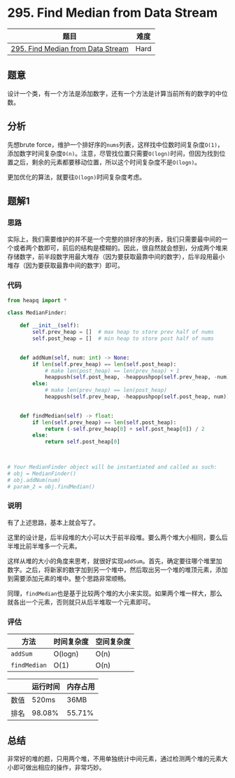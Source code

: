 # 295. Find Median from Data Stream

| 题目 | 难度 |
| ---- | ---- |
| [295. Find Median from Data Stream](https://leetcode.com/problems/find-median-from-data-stream/submissions/) | Hard |

## 题意

设计一个类，有一个方法是添加数字，还有一个方法是计算当前所有的数字的中位数。

## 分析

先想brute force，维护一个排好序的`nums`列表，这样找中位数时间复杂度`O(1)`，添加数字时间复杂度`O(n)`。注意，尽管找位置只需要`O(logn)`时间，但因为找到位置之后，剩余的元素都要移动位置，所以这个时间复杂度不是`O(logn)`。

更加优化的算法，就要往`O(logn)`时间复杂度考虑。

## 题解1

### 思路

实际上，我们需要维护的并不是一个完整的排好序的列表，我们只需要最中间的一个或者两个数即可，前后的结构是模糊的。因此，很自然就会想到，分成两个堆来存储数字，前半段数字用最大堆存（因为要获取最靠中间的数字），后半段用最小堆存（因为要获取最靠中间的数字）即可。

### 代码

```python
from heapq import *

class MedianFinder:

    def __init__(self):
        self.prev_heap = []  # max heap to store prev half of nums
        self.post_heap = []  # min heap to store post half of nums
        

    def addNum(self, num: int) -> None:
        if len(self.prev_heap) == len(self.post_heap):
            # make len(post_heap) == len(prev_heap) + 1
            heappush(self.post_heap, -heappushpop(self.prev_heap, -num))
        else:
            # make len(prev_heap) == len(post_heap)
            heappush(self.prev_heap, -heappushpop(self.post_heap, num))
        

    def findMedian(self) -> float:
        if len(self.prev_heap) == len(self.post_heap):
            return (-self.prev_heap[0] + self.post_heap[0]) / 2
        else:
            return self.post_heap[0]
        


# Your MedianFinder object will be instantiated and called as such:
# obj = MedianFinder()
# obj.addNum(num)
# param_2 = obj.findMedian()
```

### 说明

有了上述思路，基本上就会写了。

这里的设计是，后半段堆的大小可以大于前半段堆。要么两个堆大小相同，要么后半堆比前半堆多一个元素。

这样从堆的大小的角度来思考，就很好实现`addSum`。首先，确定要往哪个堆里加数字。之后，将新家的数字加到另一个堆中，然后取出另一个堆的堆顶元素，添加到需要添加元素的堆中。整个思路非常顺畅。

同理，`findMedian`也是基于比较两个堆的大小来实现。如果两个堆一样大，那么就各出一个元素，否则就只从后半堆取一个元素即可。

### 评估

| 方法 | 时间复杂度 | 空间复杂度 |
| ---- | ---- | ---- |
| `addSum` | O(logn) | O(n) |
| `findMedian` | O(1) | O(n) |

| | 运行时间 | 内存占用 |
| ---- | ---- | ---- |
| 数值 | 520ms | 36MB |
| 排名 | 98.08% | 55.71% |

## 总结

非常好的堆的题，只用两个堆，不用单独统计中间元素，通过检测两个堆的元素大小即可做出相应的操作，非常巧妙。
